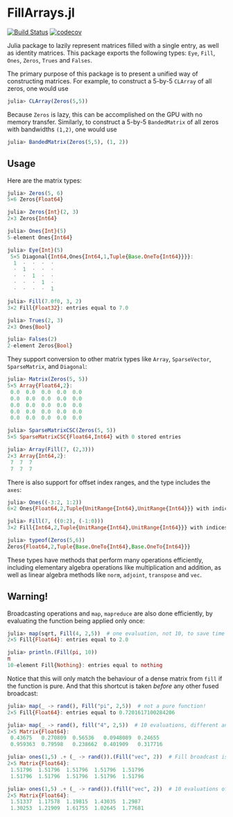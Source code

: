 # FillArrays.jl


[![Build Status](https://github.com/JuliaArrays/FillArrays.jl/workflows/CI/badge.svg)](https://github.com/JuliaArrays/FillArrays.jl/actions)
[![codecov](https://codecov.io/gh/JuliaArrays/FillArrays.jl/branch/master/graph/badge.svg)](https://codecov.io/gh/JuliaArrays/FillArrays.jl)

Julia package to lazily represent matrices filled with a single entry,
as well as identity matrices.  This package exports the following types:
`Eye`, `Fill`, `Ones`, `Zeros`, `Trues` and `Falses`.


The primary purpose of this package is to present a unified way of constructing
matrices. For example, to construct a 5-by-5 `CLArray` of all zeros, one would use
```julia
julia> CLArray(Zeros(5,5))
```
Because `Zeros` is lazy, this can be accomplished on the GPU with no memory transfer.
Similarly, to construct a 5-by-5 `BandedMatrix` of all zeros with bandwidths `(1,2)`, one would use  
```julia
julia> BandedMatrix(Zeros(5,5), (1, 2))
```

## Usage

Here are the matrix types:
```julia
julia> Zeros(5, 6)
5×6 Zeros{Float64}

julia> Zeros{Int}(2, 3)
2×3 Zeros{Int64}

julia> Ones{Int}(5)
5-element Ones{Int64}

julia> Eye{Int}(5)
 5×5 Diagonal{Int64,Ones{Int64,1,Tuple{Base.OneTo{Int64}}}}:
  1  ⋅  ⋅  ⋅  ⋅
  ⋅  1  ⋅  ⋅  ⋅
  ⋅  ⋅  1  ⋅  ⋅
  ⋅  ⋅  ⋅  1  ⋅
  ⋅  ⋅  ⋅  ⋅  1

julia> Fill(7.0f0, 3, 2)
3×2 Fill{Float32}: entries equal to 7.0

julia> Trues(2, 3)
2×3 Ones{Bool}

julia> Falses(2)
2-element Zeros{Bool}
```

They support conversion to other matrix types like `Array`, `SparseVector`, `SparseMatrix`, and `Diagonal`:
```julia
julia> Matrix(Zeros(5, 5))
5×5 Array{Float64,2}:
 0.0  0.0  0.0  0.0  0.0
 0.0  0.0  0.0  0.0  0.0
 0.0  0.0  0.0  0.0  0.0
 0.0  0.0  0.0  0.0  0.0
 0.0  0.0  0.0  0.0  0.0

julia> SparseMatrixCSC(Zeros(5, 5))
5×5 SparseMatrixCSC{Float64,Int64} with 0 stored entries

julia> Array(Fill(7, (2,3)))
2×3 Array{Int64,2}:
 7  7  7
 7  7  7
```

There is also support for offset index ranges,
and the type includes the `axes`:
```julia
julia> Ones((-3:2, 1:2))
6×2 Ones{Float64,2,Tuple{UnitRange{Int64},UnitRange{Int64}}} with indices -3:2×1:2

julia> Fill(7, ((0:2), (-1:0)))
3×2 Fill{Int64,2,Tuple{UnitRange{Int64},UnitRange{Int64}}} with indices 0:2×-1:0: entries equal to 7

julia> typeof(Zeros(5,6))
Zeros{Float64,2,Tuple{Base.OneTo{Int64},Base.OneTo{Int64}}}
```

These types have methods that perform many operations efficiently,
including elementary algebra operations like multiplication and addition,
as well as linear algebra methods like
`norm`, `adjoint`, `transpose` and `vec`.

## Warning!

Broadcasting operations and `map`, `mapreduce` are also done efficiently, by evaluating the function being applied only once:

```julia
julia> map(sqrt, Fill(4, 2,5))  # one evaluation, not 10, to save time
2×5 Fill{Float64}: entries equal to 2.0

julia> println.(Fill(pi, 10))
π
10-element Fill{Nothing}: entries equal to nothing
```

Notice that this will only match the behaviour of a dense matrix from `fill` if the function is pure. And that this shortcut is taken *before* any other fused broadcast:

```julia
julia> map(_ -> rand(), Fill("pi", 2,5))  # not a pure function!
2×5 Fill{Float64}: entries equal to 0.7201617100284206

julia> map(_ -> rand(), fill("4", 2,5))  # 10 evaluations, different answer!
2×5 Matrix{Float64}:
 0.43675   0.270809  0.56536   0.0948089  0.24655
 0.959363  0.79598   0.238662  0.401909   0.317716

julia> ones(1,5) .+ (_ -> rand()).(Fill("vec", 2))  # Fill broadcast is done first
2×5 Matrix{Float64}:
 1.51796  1.51796  1.51796  1.51796  1.51796
 1.51796  1.51796  1.51796  1.51796  1.51796

julia> ones(1,5) .+ (_ -> rand()).(fill("vec", 2))  # 10 evaluations of one fused function
2×5 Matrix{Float64}:
 1.51337  1.17578  1.19815  1.43035  1.2987
 1.30253  1.21909  1.61755  1.02645  1.77681
```
